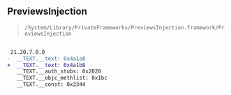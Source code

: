 ## PreviewsInjection

> `/System/Library/PrivateFrameworks/PreviewsInjection.framework/PreviewsInjection`

```diff

 21.20.7.0.0
-  __TEXT.__text: 0x4a1a8
+  __TEXT.__text: 0x4a1b8
   __TEXT.__auth_stubs: 0x2020
   __TEXT.__objc_methlist: 0x1bc
   __TEXT.__const: 0x3344

```
